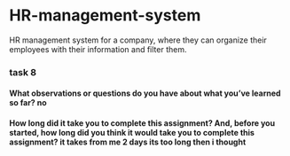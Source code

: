 # HR-management-system
HR management system for a company, where they can organize their employees with their information and filter them.
 ### task 8 
 #### What observations or questions do you have about what you’ve learned so far? no 
#### How long did it take you to complete this assignment? And, before you started, how long did you think it would take you to complete this assignment? it takes from me 2 days its too long then i thought 